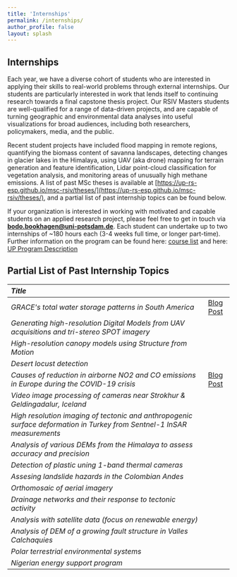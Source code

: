```yaml
---
title: 'Internships'
permalink: /internships/
author_profile: false
layout: splash
---
```

## Internships

Each year, we have a diverse cohort of students who are interested in applying their skills to real-world problems through external internships. Our students are particularly interested in work that lends itself to continuing research towards a final capstone thesis project. Our RSIV Masters students are well-qualified for a range of data-driven projects, and are capable of turning geographic and environmental data analyses into useful visualizations for broad audiences, including both researchers, policymakers, media, and the public.

Recent student projects have included flood mapping in remote regions, quantifying the biomass content of savanna landscapes, detecting changes in glacier lakes in the Himalaya, using UAV (aka drone) mapping for terrain generation and feature identification, Lidar point-cloud classification for vegetation analysis, and monitoring areas of unusually high methane emissions. A list of past MSc theses is available at [https://up-rs-esp.github.io/msc-rsiv/theses/](https://up-rs-esp.github.io/msc-rsiv/theses/), and a partial list of past internship topics can be found below.

If your organization is interested in working with motivated and capable students on an applied research project, please feel free to get in touch via  **[bodo.bookhagen@uni-potsdam.de](mailto:bodo.bookhagen@uni-potsdam.de)**. Each student can undertake up to two internships of ~180 hours each (3-4 weeks full time, or longer part-time). Further information on the program can be found here: [course list](https://up-rs-esp.github.io/msc-rsiv/curriculum/) and here: [UP Program Description](https://www.uni-potsdam.de/en/studium/what-to-study/master/masters-courses-from-a-to-z/remote-sensing)

## Partial List of Past Internship Topics

| *Title* | |
|:----|:---:|
| *GRACE's total water storage patterns in South America* | [Blog Post](https://up-rs-esp.github.io/posts/2021/06/GRACE)
| *Generating high-resolution Digital Models from UAV acquisitions and tri-stereo SPOT imagery* | |
| *High-resolution canopy models using Structure from Motion* | |
| *Desert locust detection* | |
| *Causes of reduction in airborne NO2 and CO emissions in Europe during the COVID-19 crisis* | [Blog Post](https://up-rs-esp.github.io/posts/2020/12/COVID-19-NOx-CO-emission-Europe/)
| *Video image processing of cameras near Strokhur & Geldingadalur, Iceland* | |
| *High resolution imaging of tectonic and anthropogenic surface deformation in Turkey from Sentnel-1 InSAR measurements* ||
| *Analysis of various DEMs from the Himalaya to assess accuracy and precision* | |
| *Detection of plastic uning 1-band thermal cameras* | |
| *Assesing landslide hazards in the Colombian Andes* | |
| *Orthomosaic of aerial imagery* | |
| *Drainage networks and their response to tectonic activity* | |
| *Analysis with satellite data (focus on renewable energy)* | |
| *Analysis of DEM of a growing fault structure in Valles Calchaquies* | |
| *Polar terrestrial environmental systems* | |
| *Nigerian energy support program* | |

